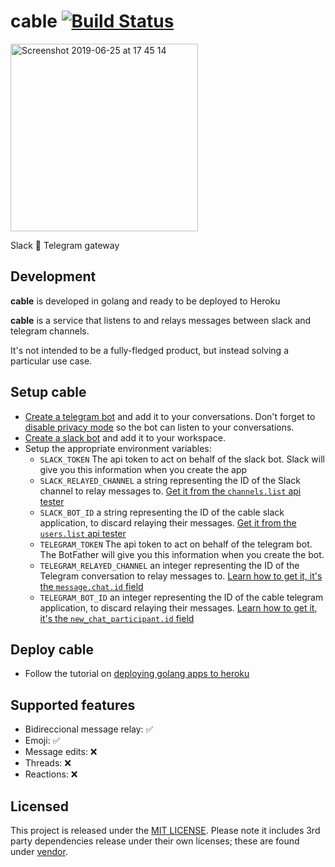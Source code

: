 # cable [![Build Status](https://travis-ci.org/miguelff/cable.svg?branch=master)](https://travis-ci.org/miguelff/cable)

<img width="300" alt="Screenshot 2019-06-25 at 17 45 14" src="https://user-images.githubusercontent.com/210307/61563551-8709b780-aa74-11e9-84f0-185e860a5bfe.png">

Slack 🚠 Telegram gateway

## Development

**cable** is developed in golang and ready to be deployed to Heroku

**cable** is a service that listens to and relays messages between slack and telegram channels.

It's not intended to be a fully-fledged product, but instead solving a particular use case. 

## Setup cable

* [Create a telegram bot](https://core.telegram.org/bots#creating-a-new-bot) and add it to your conversations. Don't forget to 
[disable privacy mode](https://core.telegram.org/bots#privacy-mode) so the bot can listen to your conversations. 
* [Create a slack bot](https://api.slack.com/bot-users) and add it to your workspace.
* Setup the appropriate environment variables:
	* `SLACK_TOKEN`  The api token to act on behalf of the slack bot. Slack will give you this information when you create the app
	* `SLACK_RELAYED_CHANNEL`  a string representing the ID of the Slack channel to relay messages to. [Get it from the `channels.list` api tester](https://api.slack.com/methods/channels.list/test)
	* `SLACK_BOT_ID` a string representing the ID of the cable slack application, to discard relaying their messages. [Get it from the `users.list` api tester](https://api.slack.com/methods/users.list/test)
	* `TELEGRAM_TOKEN`  The api token to act on behalf of the telegram bot. The BotFather will give you this information when you create the bot.
	* `TELEGRAM_RELAYED_CHANNEL` an integer representing the ID of the Telegram conversation to relay messages to.  [Learn how to get it, it's the `message.chat.id` field](https://stackoverflow.com/questions/32423837/telegram-bot-how-to-get-a-group-chat-id)
	* `TELEGRAM_BOT_ID` an integer representing the ID of the cable telegram application, to discard relaying their messages. [Learn how to get it, it's the `new_chat_participant.id` field](https://stackoverflow.com/questions/32423837/telegram-bot-how-to-get-a-group-chat-id)

## Deploy cable	

* Follow the tutorial on [deploying golang apps to heroku](https://devcenter.heroku.com/articles/getting-started-with-go)

## Supported features

* Bidireccional message relay: ✅
* Emoji: ✅
* Message edits: ❌
* Threads: ❌
* Reactions: ❌

## Licensed

This project is released under the [MIT LICENSE](LICENSE). Please note it includes 3rd party dependencies release under their own licenses; these are found under [vendor](https://github.com/github/freno/tree/master/vendor).
